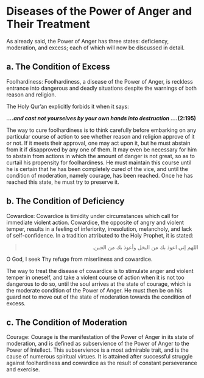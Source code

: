 Diseases of the Power of Anger and Their Treatment
==================================================

As already said, the Power of Anger has three states: deficiency,
moderation, and excess; each of which will now be discussed in detail.

a. The Condition of Excess
--------------------------

Foolhardiness: Foolhardiness, a disease of the Power of Anger, is
reckless entrance into dangerous and deadly situations despite the
warnings of both reason and religion.

The Holy Qur’an explicitly forbids it when it says:

***....and cast not yourselves by your own hands into destruction
....*****(2:195)**

The way to cure foolhardiness is to think carefully before embarking on
any particular course of action to see whether reason and religion
approve of it or not. If it meets their approval, one may act upon it,
but he must abstain from it if disapproved by any one of them. It may
even be necessary for him to abstain from actions in which the amount of
danger is not great, so as to curtail his propensity for foolhardiness.
He must maintain this course until he is certain that he has been
completely cured of the vice, and until the condition of moderation,
namely courage, has been reached. Once he has reached this state, he
must try to preserve it.

b. The Condition of Deficiency
------------------------------

Cowardice: Cowardice is timidity under circumstances which call for
immediate violent action. Cowardice, the opposite of angry and violent
temper, results in a feeling of inferiority, irresolution, melancholy,
and lack of self-confidence. In a tradition attributed to the Holy
Prophet, it is stated:

<blockquote dir="rtl">
  <p>
اللهم إني اعوذ بك من البخل وأعوذ بك من الجبن.
  </p>
</blockquote>

O God, I seek Thy refuge from miserliness and cowardice.

The way to treat the disease of cowardice is to stimulate anger and
violent temper in oneself, and take a violent course of action when it
is not too dangerous to do so, until the soul arrives at the state of
courage, which is the moderate condition of the Power of Anger. He must
then be on his guard not to move out of the state of moderation towards
the condition of excess.

c. The Condition of Moderation
------------------------------

Courage: Courage is the manifestation of the Power of Anger in its state
of moderation, and is defined as subservience of the Power of Anger to
the Power of Intellect. This subservience is a most admirable trait, and
is the cause of numerous spiritual virtues. It is attained after
successful struggle against foolhardiness and cowardice as the result of
constant perseverance and exercise.



